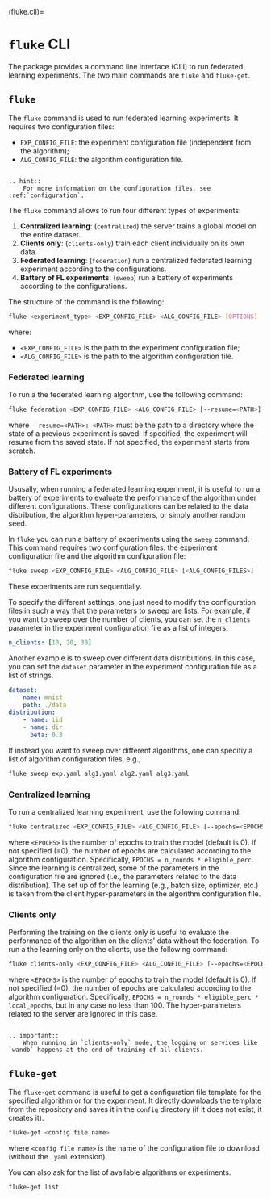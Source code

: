 (fluke.cli)=

# `fluke` CLI

The package provides a command line interface (CLI) to run federated learning experiments. 
The two main commands are `fluke` and `fluke-get`.

## `fluke`

The `fluke` command is used to run federated learning experiments. It requires two configuration files: 
- `EXP_CONFIG_FILE`: the experiment configuration file (independent from the algorithm);
- `ALG_CONFIG_FILE`: the algorithm configuration file.

```{eval-rst}

.. hint::
    For more information on the configuration files, see :ref:`configuration`.
```

The `fluke` command allows to run four different types of experiments:

1. **Centralized learning**: (`centralized`) the server trains a global model on the entire dataset.
2. **Clients only**: (`clients-only`) train each client individually on its own data.
3. **Federated learning**: (`federation`) run a centralized federated learning experiment according to the configurations.
4. **Battery of FL experiments**: (`sweep`) run a battery of experiments according to the configurations.


The structure of the command is the following:

```bash
fluke <experiment_type> <EXP_CONFIG_FILE> <ALG_CONFIG_FILE> [OPTIONS]
```

where: 
- `<EXP_CONFIG_FILE>` is the path to the experiment configuration file;
- `<ALG_CONFIG_FILE>` is the path to the algorithm configuration file. 


### Federated learning

To run a the federated learning algorithm, use the following command:

```bash
fluke federation <EXP_CONFIG_FILE> <ALG_CONFIG_FILE> [--resume=<PATH>] 
```

where `--resume=<PATH>: <PATH>` must be the path to a directory where the state of a previous experiment is saved. If specified, the experiment will resume from the saved state. If not specified, the experiment starts from scratch.

### Battery of FL experiments

Ususally, when running a federated learning experiment, it is useful to run a battery of experiments to evaluate the performance of the algorithm under different configurations. These configurations can be related to the data distribution, the algorithm hyper-parameters, or simply another random seed.

In `fluke` you can run a battery of experiments using the `sweep` command. This command requires two configuration files: the experiment configuration file and the algorithm configuration file:

```bash
fluke sweep <EXP_CONFIG_FILE> <ALG_CONFIG_FILE> [<ALG_CONFIG_FILES>]
```

These experiments are run sequentially.

To specify the different settings, one just need to modify the configuration files in such a way that the parameters to sweep are lists. For example, if you want to sweep over the number of clients, you can set the `n_clients` parameter in the experiment configuration file as a list of integers.

```yaml
n_clients: [10, 20, 30]
```

Another example is to sweep over different data distributions. In this case, you can set the `dataset` parameter in the experiment configuration file as a list of strings.

```yaml
dataset:
    name: mnist
    path: ./data
distribution:
    - name: iid
    - name: dir
      beta: 0.3
```

If instead you want to sweep over different algorithms, one can specifiy a list of algorithm configuration files, e.g.,

```bash
fluke sweep exp.yaml alg1.yaml alg2.yaml alg3.yaml
```


### Centralized learning

To run a centralized learning experiment, use the following command:

```bash
fluke centralized <EXP_CONFIG_FILE> <ALG_CONFIG_FILE> [--epochs=<EPOCHS>]
```

where `<EPOCHS>` is the number of epochs to train the model (default is 0). If not specified (=0), the number of epochs are calculated according to the algorithm configuration. Specifically, `EPOCHS = n_rounds * eligible_perc`.
Since the learning is centralized, some of the parameters in the configuration file are ignored (i.e., the parameters related to the data distribution). The set up of for the learning (e.g., batch size, optimizer, etc.) is taken from the client hyper-parameters in the algorithm configuration file.


### Clients only

Performing the training on the clients only is useful to evaluate the performance of the algorithm on the clients' data without the federation.
To run a the learning only on the clients, use the following command:

```bash
fluke clients-only <EXP_CONFIG_FILE> <ALG_CONFIG_FILE> [--epochs=<EPOCHS>]
```

where `<EPOCHS>` is the number of epochs to train the model (default is 0). If not specified (=0), the number of epochs are calculated according to the algorithm configuration. Specifically, `EPOCHS = n_rounds * eligible_perc * local_epochs`, but in any case no less than 100.
The hyper-parameters related to the server are ignored in this case.

```{eval-rst}

.. important::
    When running in `clients-only` mode, the logging on services like `wandb` happens at the end of training of all clients.
```

## `fluke-get`

The `fluke-get` command is useful to get a configuration file template for the specified algorithm or for the experiment.
It directly downloads the template from the repository and saves it in the `config` directory (if it does not exist, it creates it).

```bash
fluke-get <config file name>
```

where `<config file name>` is the name of the configuration file to download (without the `.yaml` extension).

You can also ask for the list of available algorithms or experiments.

```bash
fluke-get list
```